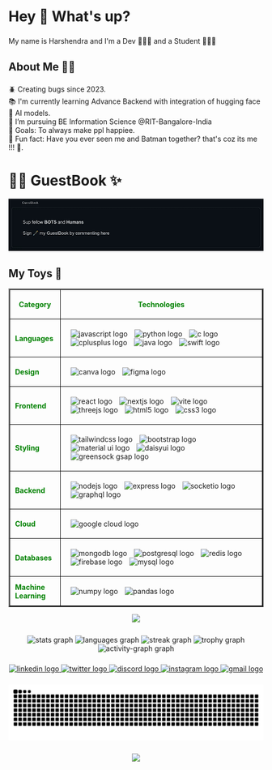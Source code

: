 <h1 align="left">Hey 👋 What's up?</h1>

###

<p align="left">My name is Harshendra and I'm a Dev 👨🏻‍💻 and a Student 👨🏻‍🎓</p>

###

<h2 align="left">About Me 👼🏼</h2>

###

<p align="left">
  🪲 Creating bugs since 2023.<br>
  📚 I'm currently learning Advance Backend with integration of hugging face 🤗 AI models.<br>
  🔭 I’m pursuing BE Information Science @RIT-Bangalore-India<br>
  🎯 Goals: To always make ppl happiee.<br>
  🎲 Fun fact: Have you ever seen me and Batman together? that's coz its me !!! 🦇.
</p>

###

# 📖🚀 GuestBook ✨  

[![GuestBook](https://raw.githubusercontent.com/harshendram/harshendram/main/assets/sign_my_guestbook.gif)](https://github.com/harshendram/harshendram/issues)  


<h2 align="left">My Toys 🧸</h2>

<center>
  <table align="center" border="2" style="border-collapse: collapse;">
    <tr>
      <th style="border: 1px solid black; padding: 10px;">
        <b style="color:green;">Category</b>
      </th>
      <th width="80%" style="border: 1px solid black; padding: 20px;">
        <b style="color:green;">Technologies</b>
      </th>
    </tr>
    <tr>
      <td style="border: 1px solid black; padding: 10px;">
        <b style="color:green;">Languages</b>
      </td>
      <td width="80%" style="border: 1px solid black; padding: 20px;">
        <img src="https://cdn.jsdelivr.net/gh/devicons/devicon/icons/javascript/javascript-original.svg" height="40" alt="javascript logo" style="margin-right: 10px;" />
        <img src="https://cdn.jsdelivr.net/gh/devicons/devicon/icons/python/python-original.svg" height="40" alt="python logo" style="margin-right: 10px;" />
        <img src="https://cdn.jsdelivr.net/gh/devicons/devicon/icons/c/c-original.svg" height="40" alt="c logo" style="margin-right: 10px;" />
        <img src="https://cdn.jsdelivr.net/gh/devicons/devicon/icons/cplusplus/cplusplus-original.svg" height="40" alt="cplusplus logo" style="margin-right: 10px;" />
        <img src="https://cdn.jsdelivr.net/gh/devicons/devicon/icons/java/java-original.svg" height="40" alt="java logo" style="margin-right: 10px;" />
        <img src="https://cdn.jsdelivr.net/gh/devicons/devicon/icons/swift/swift-original.svg" height="40" alt="swift logo" style="margin-right: 10px;" />
      </td>
    </tr>
    <tr>
      <td style="border: 1px solid black; padding: 10px;">
        <b style="color:green;">Design</b>
      </td>
      <td width="80%" style="border: 1px solid black; padding: 20px;">
        <img src="https://cdn.jsdelivr.net/gh/devicons/devicon/icons/canva/canva-original.svg" height="40" alt="canva logo" style="margin-right: 10px;" />
        <img src="https://cdn.jsdelivr.net/gh/devicons/devicon/icons/figma/figma-original.svg" height="40" alt="figma logo" style="margin-right: 10px;" />
      </td>
    </tr>
    <tr>
      <td style="border: 1px solid black; padding: 10px;">
        <b style="color:green;">Frontend</b>
      </td>
      <td width="80%" style="border: 1px solid black; padding: 20px;">
        <img src="https://cdn.jsdelivr.net/gh/devicons/devicon/icons/react/react-original.svg" height="40" alt="react logo" style="margin-right: 10px;" />
        <img src="https://cdn.jsdelivr.net/gh/devicons/devicon/icons/nextjs/nextjs-original.svg" height="40" alt="nextjs logo" style="margin-right: 10px;" />
        <img src="https://cdn.jsdelivr.net/gh/devicons/devicon/icons/vite/vite-original.svg" height="40" alt="vite logo" style="margin-right: 10px;" />
        <img src="https://cdn.jsdelivr.net/gh/devicons/devicon/icons/threejs/threejs-original.svg" height="40" alt="threejs logo" style="margin-right: 10px;" />
        <img src="https://cdn.jsdelivr.net/gh/devicons/devicon/icons/html5/html5-original.svg" height="40" alt="html5 logo" style="margin-right: 10px;" />
        <img src="https://cdn.jsdelivr.net/gh/devicons/devicon/icons/css3/css3-original.svg" height="40" alt="css3 logo" style="margin-right: 10px;" />
      </td>
    </tr>
    <tr>
      <td style="border: 1px solid black; padding: 10px;">
        <b style="color:green;">Styling</b>
      </td>
      <td width="80%" style="border: 1px solid black; padding: 20px;">
        <img src="https://cdn.jsdelivr.net/gh/devicons/devicon/icons/tailwindcss/tailwindcss-original-wordmark.svg" height="40" alt="tailwindcss logo" style="margin-right: 10px;" />
        <img src="https://cdn.jsdelivr.net/gh/devicons/devicon/icons/bootstrap/bootstrap-original.svg" height="40" alt="bootstrap logo" style="margin-right: 10px;" />
        <img src="https://cdn.jsdelivr.net/gh/devicons/devicon/icons/materialui/materialui-original.svg" height="40" alt="material ui logo" style="margin-right: 10px;" />
        <img src="https://cdn.simpleicons.org/daisyui" height="40" alt="daisyui logo" style="margin-right: 10px;" />
        <img src="https://skillicons.dev/icons?i=gsap" height="40" alt="greensock gsap logo" style="margin-right: 10px;" />
      </td>
    </tr>
    <tr>
      <td style="border: 1px solid black; padding: 10px;">
        <b style="color:green;">Backend</b>
      </td>
      <td width="80%" style="border: 1px solid black; padding: 20px;">
        <img src="https://cdn.jsdelivr.net/gh/devicons/devicon/icons/nodejs/nodejs-original.svg" height="40" alt="nodejs logo" style="margin-right: 10px;" />
        <img src="https://skillicons.dev/icons?i=express" height="40" alt="express logo" style="margin-right: 10px;" />
        <img src="https://cdn.jsdelivr.net/gh/devicons/devicon/icons/socketio/socketio-original.svg" height="40" alt="socketio logo" style="margin-right: 10px;" />
        <img src="https://cdn.jsdelivr.net/gh/devicons/devicon/icons/graphql/graphql-plain.svg" height="40" alt="graphql logo" style="margin-right: 10px;" />
      </td>
    </tr>
    <tr>
      <td style="border: 1px solid black; padding: 10px;">
        <b style="color:green;">Cloud</b>
      </td>
      <td width="80%" style="border: 1px solid black; padding: 20px;">
        <img src="https://cdn.jsdelivr.net/gh/devicons/devicon/icons/googlecloud/googlecloud-original.svg" height="40" alt="google cloud logo" style="margin-right: 10px;" />
      </td>
    </tr>
    <tr>
      <td style="border: 1px solid black; padding: 10px;">
        <b style="color:green;">Databases</b>
      </td>
      <td width="80%" style="border: 1px solid black; padding: 20px;">
        <img src="https://cdn.jsdelivr.net/gh/devicons/devicon/icons/mongodb/mongodb-original.svg" height="40" alt="mongodb logo" style="margin-right: 10px;" />
        <img src="https://cdn.jsdelivr.net/gh/devicons/devicon/icons/postgresql/postgresql-original.svg" height="40" alt="postgresql logo" style="margin-right: 10px;" />
        <img src="https://cdn.jsdelivr.net/gh/devicons/devicon/icons/redis/redis-original.svg" height="40" alt="redis logo" style="margin-right: 10px;" />
        <img src="https://cdn.jsdelivr.net/gh/devicons/devicon/icons/firebase/firebase-plain.svg" height="40" alt="firebase logo" style="margin-right: 10px;" />
        <img src="https://cdn.jsdelivr.net/gh/devicons/devicon/icons/mysql/mysql-original.svg" height="40" alt="mysql logo" style="margin-right: 10px;" />
      </td>
    </tr>
    <tr>
      <td style="border: 1px solid black; padding: 10px;">
        <b style="color:green;">Machine Learning</b>
      </td>
      <td width="80%" style="border: 1px solid black; padding: 20px;">
        <img src="https://cdn.jsdelivr.net/gh/devicons/devicon/icons/numpy/numpy-original.svg" height="40" alt="numpy logo" style="margin-right: 10px;" />
        <img src="https://cdn.jsdelivr.net/gh/devicons/devicon/icons/pandas/pandas-original.svg" height="40" alt="pandas logo" style="margin-right: 10px;" />
      </td>
    </tr>
  </table>
</center>

<div align="center">
  <img src="https://profile-counter.glitch.me/harshendram/count.svg?"  />
</div>

###

<div align="center">
  <img src="https://github-readme-stats.vercel.app/api?username=harshendram&hide_title=false&hide_rank=false&show_icons=true&include_all_commits=true&count_private=true&disable_animations=false&theme=gotham&locale=en&hide_border=false&order=1" height="150" alt="stats graph"  />
  <img src="https://github-readme-stats.vercel.app/api/top-langs?username=harshendram&locale=en&hide_title=false&layout=compact&card_width=320&langs_count=5&theme=gotham&hide_border=false&order=2" height="150" alt="languages graph"  />
  <img src="https://streak-stats.demolab.com?user=harshendram&locale=en&mode=daily&theme=gotham&hide_border=false&border_radius=5&order=3" height="147" alt="streak graph"  />
  <img src="https://github-profile-trophy.vercel.app?username=harshendram&theme=matrix&column=-1&row=1&margin-w=8&margin-h=8&no-bg=false&no-frame=false&order=4" height="150" alt="trophy graph"  />
  <img src="https://github-readme-activity-graph.vercel.app/graph?username=harshendram&radius=16&theme=gotham&area=true&order=5" height="300" alt="activity-graph graph"  />
</div>

###

<div align="center">
  <a href="https://www.linkedin.com/in/harshendra-m-2b8bb5299/" target="_blank">
    <img src="https://raw.githubusercontent.com/maurodesouza/profile-readme-generator/master/src/assets/icons/social/linkedin/default.svg" width="52" height="40" alt="linkedin logo"  />
  </a>
  <a href="https://twitter.com" target="_blank">
    <img src="https://raw.githubusercontent.com/maurodesouza/profile-readme-generator/master/src/assets/icons/social/twitter/default.svg" width="52" height="40" alt="twitter logo"  />
  </a>
  <a href="https://discord.gg/qUAjY8jQ" target="_blank">
    <img src="https://raw.githubusercontent.com/maurodesouza/profile-readme-generator/master/src/assets/icons/social/discord/default.svg" width="52" height="40" alt="discord logo"  />
  </a>
  <a href="https://www.instagram.com/harsh._.hehehe?igsh=M2ZydGttOXpjY3o=" target="_blank">
    <img src="https://raw.githubusercontent.com/maurodesouza/profile-readme-generator/master/src/assets/icons/social/instagram/default.svg" width="52" height="40" alt="instagram logo"  />
  </a>
  <a href="https://mail.google.com/mail/?view=cm&fs=1&to=harshendra16@gmail.com" target="_blank">
    <img src="https://raw.githubusercontent.com/maurodesouza/profile-readme-generator/master/src/assets/icons/social/gmail/default.svg" width="52" height="40" alt="gmail logo"  />
  </a>
</div>

###

<img src="https://raw.githubusercontent.com/harshendram/harshendram/output/snake.svg" alt="Snake animation" />

###

<div align="center">
  <img height="200" src="https://tenor.com/bAp6N.gif"  />
</div>
